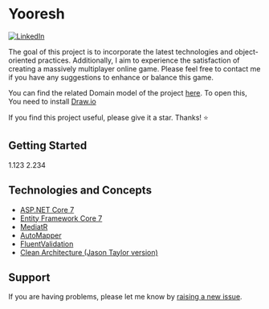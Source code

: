 
# Yooresh
[![LinkedIn](https://img.shields.io/badge/LinkedIn-Connect-blue)](https://www.linkedin.com/in/alireza-sabouei/)
<p>The goal of this project is to incorporate the latest technologies and object-oriented practices. Additionally, I aim to experience the satisfaction of creating a massively multiplayer online game. Please feel free to contact me if you have any suggestions to enhance or balance this game.</a>
</p>
<p>You can find the related Domain model of the project <a href="https://github.com/Eloyjoon/Yooresh/blob/master/Documents/Models.drawio">here</a>. To open this, You need to install <a href="https://www.drawio.com/">Draw.io</a></p>
<p>If you find this project useful, please give it a star. Thanks! ⭐</p>


## Getting Started
1.123
2.234
## Technologies and Concepts

* [ASP.NET Core 7](https://docs.microsoft.com/en-us/aspnet/core/introduction-to-aspnet-core)
* [Entity Framework Core 7](https://docs.microsoft.com/en-us/ef/core/)
* [MediatR](https://github.com/jbogard/MediatR)
* [AutoMapper](https://automapper.org/)
* [FluentValidation](https://fluentvalidation.net/)
* [Clean Architecture (Jason Taylor version)](https://github.com/jasontaylordev/CleanArchitecture)

## Support

If you are having problems, please let me know by [raising a new issue](https://github.com/eloyjoon/yooresh/issues/new/choose).





